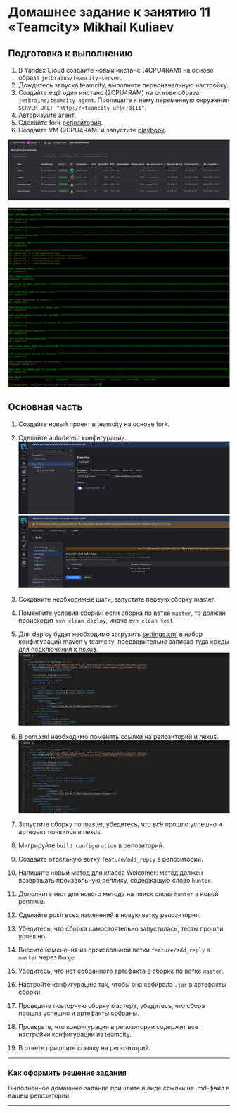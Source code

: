 # Домашнее задание к занятию 11 «Teamcity» Mikhail Kuliaev

## Подготовка к выполнению

1. В Yandex Cloud создайте новый инстанс (4CPU4RAM) на основе образа `jetbrains/teamcity-server`.
2. Дождитесь запуска teamcity, выполните первоначальную настройку.
3. Создайте ещё один инстанс (2CPU4RAM) на основе образа `jetbrains/teamcity-agent`. Пропишите к нему переменную окружения `SERVER_URL: "http://<teamcity_url>:8111"`.
4. Авторизуйте агент.
5. Сделайте fork [репозитория](https://github.com/aragastmatb/example-teamcity).
6. Создайте VM (2CPU4RAM) и запустите [playbook](./infrastructure).

![Screnshot](https://github.com/mkuliaev/mnt-homeworks/blob/MNT-video/09-ci-05-teamcity/png/2025-01-08_03-10-53.png)

![Screnshot](https://github.com/mkuliaev/mnt-homeworks/blob/MNT-video/09-ci-05-teamcity/png/2025-01-08_04-31-43.png)


## Основная часть

1. Создайте новый проект в teamcity на основе fork.
2. Сделайте autodetect конфигурации.
![Screnshot](https://github.com/mkuliaev/mnt-homeworks/blob/MNT-video/09-ci-05-teamcity/png/2025-01-08_04-44-11.png)
![Screnshot](https://github.com/mkuliaev/mnt-homeworks/blob/MNT-video/09-ci-05-teamcity/png/2025-01-08_04-51-06.png)


3. Сохраните необходимые шаги, запустите первую сборку master.
4. Поменяйте условия сборки: если сборка по ветке `master`, то должен происходит `mvn clean deploy`, иначе `mvn clean test`.
5. Для deploy будет необходимо загрузить [settings.xml](./teamcity/settings.xml) в набор конфигураций maven у teamcity, предварительно записав туда креды для подключения к nexus.
![Screnshot](https://github.com/mkuliaev/mnt-homeworks/blob/MNT-video/09-ci-05-teamcity/png/2025-01-08_06-30-24.png)
6. В pom.xml необходимо поменять ссылки на репозиторий и nexus.
![Screnshot](https://github.com/mkuliaev/mnt-homeworks/blob/MNT-video/09-ci-05-teamcity/png/2025-01-08_06-30-24.png)
7. Запустите сборку по master, убедитесь, что всё прошло успешно и артефакт появился в nexus.
8. Мигрируйте `build configuration` в репозиторий.
9. Создайте отдельную ветку `feature/add_reply` в репозитории.
10. Напишите новый метод для класса Welcomer: метод должен возвращать произвольную реплику, содержащую слово `hunter`.
11. Дополните тест для нового метода на поиск слова `hunter` в новой реплике.
12. Сделайте push всех изменений в новую ветку репозитория.
13. Убедитесь, что сборка самостоятельно запустилась, тесты прошли успешно.
14. Внесите изменения из произвольной ветки `feature/add_reply` в `master` через `Merge`.
15. Убедитесь, что нет собранного артефакта в сборке по ветке `master`.
16. Настройте конфигурацию так, чтобы она собирала `.jar` в артефакты сборки.
17. Проведите повторную сборку мастера, убедитесь, что сбора прошла успешно и артефакты собраны.
18. Проверьте, что конфигурация в репозитории содержит все настройки конфигурации из teamcity.
19. В ответе пришлите ссылку на репозиторий.

---

### Как оформить решение задания

Выполненное домашнее задание пришлите в виде ссылки на .md-файл в вашем репозитории.

---
 
 

